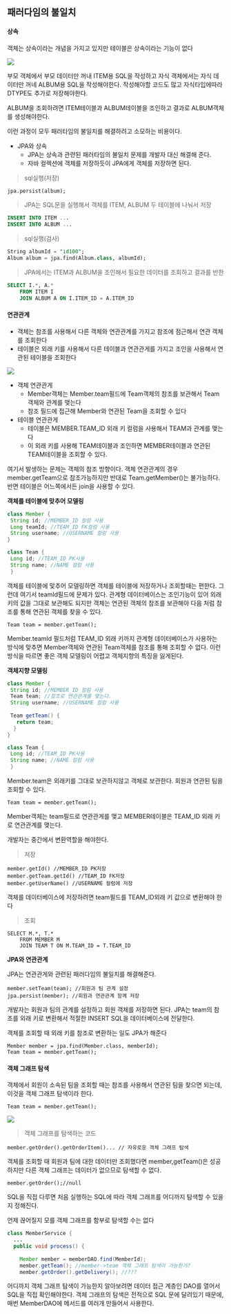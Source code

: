 ## 패러다임의 불일치

#### 상속

객체는 상속이라는 개념을 가지고 있지만 테이블은 상속이라는 기능이 없다


![](https://img1.daumcdn.net/thumb/R1280x0/?scode=mtistory2&fname=https%3A%2F%2Fblog.kakaocdn.net%2Fdn%2FbOQU6K%2FbtqM4znlosE%2FlKcSsVgnmjo390VCFDWRCK%2Fimg.png)

부모 객체에서 부모 데이터만 꺼내 ITEM용 SQL을 작성하고 자식 객체에서는 자식 데이터만 꺼네 ALBUM용 SQL을 작성해야한다. 
작성해야할 코드도 많고 자식타입에따라 DTYPE도 추가로 저장해야한다. 

ALBUM을 조회하려면 ITEM테이블과 ALBUM테이블을 조인하고 결과로 ALBUM객체를 생성해야한다. 

이런 과정이 모두 패러타임의 불일치를 해결하려고 소모하는 비용이다.

- JPA와 상속
    - JPA는 상속과 관련된 패러타임의 불일치 문제를 개발자 대신 해결해 준다.
    - 자바 컬렉션에 객체를 저장하듯이 JPA에게 객체를 저장하면 된다.

> sql실행(저장)
```sql
jpa.persist(album);
```

> JPA는 SQL문을 실행해서 객체를 ITEM, ALBUM 두 테이블에 나눠서 저장
```sql
INSERT INTO ITEM ...
INSERT INTO ALBUM ...
```

> sql실행(검사)
```sql
String albumId = "id100";
Album album = jpa.find(Album.class, albumId);
```

> JPA에서는 ITEM과 ALBUM을 조인해서 필요한 데이터를 조회하고 결과를 반한
```sql
SELECT I.*, A.* 
    FROM ITEM I 
    JOIN ALBUM A ON I.ITEM_ID = A.ITEM_ID
```

#### 연관관계 

- 객체는 참조를 사용해서 다른 객체와 연관관계를 가지고 참조에 점근해서 연관 객체를 조회한다
- 테이블은 외래 키를 사용해서 다른 테이블과 연관관게를 가지고 조인을 사용해서 연관된 테이블을 조회한다

![](https://img1.daumcdn.net/thumb/R1280x0/?scode=mtistory2&fname=https%3A%2F%2Fblog.kakaocdn.net%2Fdn%2FbKGwHh%2FbtqMPg4xB1d%2Fkoe44HJcQFDX5DXq39LAlK%2Fimg.png)

- 객체 연관관게
    - Member객체는 Member.team필드에 Team객체의 참조를 보관해서 Team객체와 관계를 맺는다
    - 참조 필드에 접근해 Member와 연관된 Team을 조회할 수 있다
- 테이블 연관관게
    -  테이블은 MEMBER.TEAM_ID 외래 키 컬럼을 사용해서 TEAM과 관계를 맺는다
    - 이 외래 키를 사용해 TEAM테이블과 조인하면 MEMBER테이블과 연관된 TEAM테이블을 조회할 수 있다. 

여기서 발생하는 문제는 객체의 참조 방향이다. 
객체 연관관계의 경우 member.getTeam으로 참조가능하지만 반대로 Team.getMember()는 불가능하다. 
반면 테이블은 어느쪽에서든 join을 사용할 수 있다.

**객체를 테이블에 맞추어 모델링**

```java
class Member {
 String id; //MEMBER_ID 컬럼 사용
 Long teamId; //TEAM_ID FK컬럼 사용
 String username; //USERNAME 컬럼 사용
}

class Team {
 Long id; //TEAM_ID PK사용
 String name; //NAME 컬럼 사용
 }
```

객체를 테이블에 맟추어 모델링하면 객체를 테이블에 저장하거나 조회할때는 편한다. 
그런데 여기서 teamId필드에 문제가 있다. 
관계형 데이터베이스는 조인기능이 있어 외래 키의 값을 그대로 보관해도 되지만 객체는 연관된 객체의 참조를 보관해야 다음 처럼 참조를 통해 연관된 객체를 찾을 수 있다.

```
Team team = member.getTeam();
```

Member.teamId 필드처럼 TEAM_ID 외래 키까지 관계형 데이터베이스가 사용하는 방식에 맞추면 Member객체와 연관된 Team객체를 참조를 통해 조회할 수 없다. 
이런 방식을 따르면 좋은 객체 모델링이 어렵고 객체지향의 특징을 잃게된다.

**객체지향 모델링**

```java
class Member {
 String id; //MEMBER_ID 컬럼 사용
 Team team; //참조로 연관관계를 맺는다.
 String username; //USERNAME 컬럼 사용
 
 Team getTeam() {
   return team;
  }
}

class Team {
 Long id; //TEAM_ID PK사용
 String name; //NAME 컬럼 사용
 }
 ```
 Member.team은 외래키를 그대로 보관하지않고 객체로 보관한다.
 회원과 연관된 팀을 조회할 수 있다.
 
 ```
 Team team = member.getTeam();
 ```

 Member객체는 team필드로 연관관게를 맺고 MEMBER테이블은 TEAM_ID 외래 키로 연관관계를 맺는다.

개발자는 중간에서 변환역할을 해야한다.

> 저장
 ```
member.getId() //MEMBER_ID PK저장
member.getTeam.getId() //TEAM_ID FK저장
member.getUserName() //USERNAME 컬럼에 저장
 ```
 객체를 데이터베이스에 저장하려면 team필드를 TEAM_ID외래 키 값으로 변환해야 한다

 >조회
```
SELECT M.*, T.*
    FROM MEMBER M
    JOIN TEAM T ON M.TEAM_ID = T.TEAM_ID
```

**JPA와 연관관계**

JPA는 연관관게와 관련된 패러다임의 불일치를 해결해준다.

```
member.setTeam(team); //회원과 팀 관계 설정
jpa.persist(member); //회원과 연관관계 함께 저장
```
개발자는 회원과 팀의 관계를 설정하고 회원 객체를 저장하면 된다.
JPA는 team의 참조를 외래 키로 변환해서 적절한 INSERT SQL을 데이터베이스에 전달한다.

객체를 조회할 때 외래 키를 참조로 변환하는 일도 JPA가 해준다
```
Member member = jpa.find(Member.class, memberId);
Team team = member.getTeam();
```

#### 객체 그래프 탐색

객체에서 회원이 소속된 팀을 조회할 때는 참조를 사용해서 연관된 팀을 찾으면 되는데, 이것을 객체 그래프 탐색이라 한다.

```
Team team = member.getTeam();
```

![](https://img1.daumcdn.net/thumb/R1280x0/?scode=mtistory2&fname=https%3A%2F%2Fblog.kakaocdn.net%2Fdn%2FkzDaN%2FbtrvJ8O6ZMo%2FH2zd9kXPCyFa0ktiqMBdq1%2Fimg.png)

>객체 그래프를 탐색하는 코드
```
member.getOrder().getOrderItem()... // 자유로운 객체 그래프 탐색
```

객체를 조회할 때 회원과 팀에 대한 데이터만 조회했다면 member,getTeam()은 성공하지만 다른 객체 그래프는 데이터가 없으므로 탐색할 수 없다.

```
member.getOrder();//null
```

SQL을 직접 다루면 처음 실행하는 SQL에 따라 객체 그래프를 어디까지 탐색할 수 있을지 정해진다.

언제 끊어질지 모를 객체 그래프를 함부로 탐색할 수는 없다

```java
class MemberService {
  ...
  public void process() {
  
    Member member = memberDAO.find(MemberId);
    member.getTeam(); //member->team 객체 그래프 탐색이 가능한가?
    member.getOrder().getDelivery(); //???
```
어디까지 객체 그래프 탐색이 가능한지 알아보려면 데이터 접근 계층인 DAO를 열어서 SQL을 직접 확인해야한다.
객체 그래프의 탐색은 전적으로 SQL 문에 달려있기 때문에, 매번 MemberDAO에 메서드를 여러개 만들어서 사용한다.
